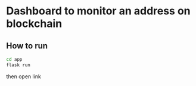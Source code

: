 # Dashboard to monitor an address on blockchain

## How to run
```bash
cd app
flask run
```
then open link
